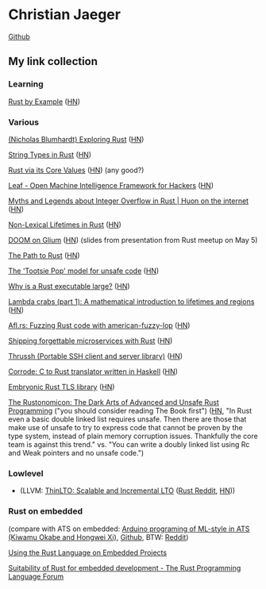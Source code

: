 # Christian Jaeger

[Github](https://github.com/pflanze)

## My link collection

### Learning

[Rust by Example](http://rustbyexample.com/) ([HN](https://news.ycombinator.com/item?id=11657250))

### Various

[(Nicholas Blumhardt) Exploring Rust](http://nblumhardt.com/2016/03/exploring-rust/) ([HN](https://news.ycombinator.com/item?id=11342742))

[String Types in Rust](http://andrewbrinker.github.io/blog/2016/03/27/string-types-in-rust/) ([HN](https://news.ycombinator.com/item?id=11376217))

[Rust via its Core Values](http://designisrefactoring.com/2016/04/01/rust-via-its-core-values/) ([HN](https://news.ycombinator.com/item?id=11416860)) (any good?)

[Leaf - Open Machine Intelligence Framework for Hackers](https://github.com/autumnai/leaf) ([HN](https://news.ycombinator.com/item?id=11562805))

[Myths and Legends about Integer Overflow in Rust | Huon on the internet](http://huonw.github.io/blog/2016/04/myths-and-legends-about-integer-overflow-in-rust/) ([HN](https://news.ycombinator.com/item?id=11595398))

[Non-Lexical Lifetimes in Rust](http://smallcultfollowing.com/babysteps/blog/2016/04/27/non-lexical-lifetimes-introduction/) ([HN](https://news.ycombinator.com/item?id=11611436))

[DOOM on Glium](https://docs.google.com/presentation/d/1TjWba0CR9RHFm47rvW1nFUlmouaR55Xt235aHyLPf9U/edit#slide=id.p) ([HN](https://news.ycombinator.com/item?id=11666017)) (slides from presentation from Rust meetup on May 5)

[The Path to Rust](https://thesquareplanet.com/blog/the-path-to-rust/?) ([HN](https://news.ycombinator.com/item?id=11774850))

[The 'Tootsie Pop' model for unsafe code](http://smallcultfollowing.com/babysteps/blog/2016/05/27/the-tootsie-pop-model-for-unsafe-code/) ([HN](https://news.ycombinator.com/item?id=11787846))

[Why is a Rust executable large?](https://lifthrasiir.github.io/rustlog/why-is-a-rust-executable-large.html) ([HN](https://news.ycombinator.com/item?id=11823949))

[Lambda crabs (part 1): A mathematical introduction to lifetimes and regions](http://ticki.github.io/blog/lambda_crabs_1/) ([HN](https://news.ycombinator.com/item?id=11850037))

[Afl.rs: Fuzzing Rust code with american-fuzzy-lop](https://github.com/frewsxcv/afl.rs) ([HN](https://news.ycombinator.com/item?id=11936983))

[Shipping forgettable microservices with Rust](https://precompile.com/2016/06/23/shipping-forgettable-microservices-with-rust.html) ([HN](https://news.ycombinator.com/item?id=11968613))

[Thrussh (Portable SSH client and server library)](https://pijul.org/thrussh/) ([HN](https://news.ycombinator.com/item?id=12057386))

[Corrode: C to Rust translator written in Haskell](https://github.com/jameysharp/corrode) ([HN](https://news.ycombinator.com/item?id=12056230))

[Embryonic Rust TLS library](https://github.com/ctz/rustls) ([HN](https://news.ycombinator.com/item?id=12064022))

[The Rustonomicon: The Dark Arts of Advanced and Unsafe Rust Programming](https://doc.rust-lang.org/nomicon/README.html) ("you should consider reading The Book first") ([HN](https://news.ycombinator.com/item?id=12065912), "In Rust even a basic double linked list requires unsafe. Then there are those that make use of unsafe to try to express code that cannot be proven by the type system, instead of plain memory corruption issues. Thankfully the core team is against this trend." vs. "You can write a doubly linked list using Rc and Weak pointers and no unsafe code.")

### Lowlevel

* (LLVM: [ThinLTO: Scalable and Incremental LTO](http://blog.llvm.org/2016/06/thinlto-scalable-and-incremental-lto.html) ([Rust Reddit](https://www.reddit.com/r/rust/comments/4p4l5k/), [HN](https://news.ycombinator.com/item?id=11961621)))


### Rust on embedded 

(compare with ATS on embedded: [Arduino programing of ML-style in ATS (Kiwamu Okabe and Hongwei Xi)](http://www.metasepi.org/doc/metasepi-icfp2015-arduino-ats.pdf), [Github](https://github.com/fpiot/arduino-ats), BTW: [Reddit](https://www.reddit.com/r/ats))

[Using the Rust Language on Embedded Projects](https://spin.atomicobject.com/2015/02/20/rust-language-c-embedded/)

[Suitability of Rust for embedded development - The Rust Programming Language Forum](https://users.rust-lang.org/t/suitability-of-rust-for-embedded-development/371)

